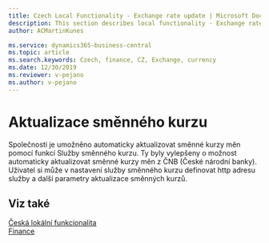 ```yaml
---
title: Czech Local Functionality - Exchange rate update | Microsoft Docs
description: This section describes local functionality - Exchange rate update
author: ACMartinKunes

ms.service: dynamics365-business-central
ms.topic: article
ms.search.keywords: Czech, finance, CZ, Exchange, currency
ms.date: 12/30/2019
ms.reviewer: v-pejano
ms.author: v-pejano
---
```


# Aktualizace směnného kurzu

Společnosti je umožněno automaticky aktualizovat směnné kurzy měn pomocí funkcí Služby směnného kurzu.
Ty byly vylepšeny o možnost automaticky aktualizovat směnné kurzy měn z ČNB (České národní banky). 
Uživatel si může v nastavení služby směnného kurzu definovat http adresu služby a další parametry aktualizace směnných kurzů. 

## Viz také
[Česká lokální funkcionalita](czech-local-functionality.md)  
[Finance](finance.md)
